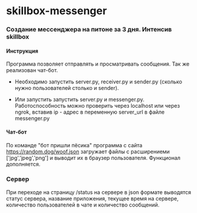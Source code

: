 # skillbox-messenger
### Создание мессенджера на питоне за 3 дня. Интенсив skillbox

#### Инструкция
Программа позволяет отправлять и просматривать сообщения. Так же реализован чат-бот.
- Необходимо запустить server.py, receiver.py и sender.py (сколько нужно пользователей столько и sender).

- Или запустить запустить server.py и messenger.py. Работоспособность можно проверить через localhost или через ngrok, вставив ip - адрес в переменную server_url в файле messenger.py



#### Чат-бот
По команде "бот пришли пёсика" программа с сайта https://random.dog/woof.json загружает файлы с расширениеми ['jpg','jpeg','png']
и выводит их в браузер пользователя. Функционал дополняется.

### Сервер
При переходе на страницу /status на сервере в json формате выводятся статус сервера, название приложения, текущее время на сервере, количество пользователей в чате и количество сообщений. 
